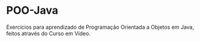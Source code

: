 # POO-Java
Exercícios para aprendizado de Programação Orientada a Objetos em Java, feitos através do Curso em Vídeo.
